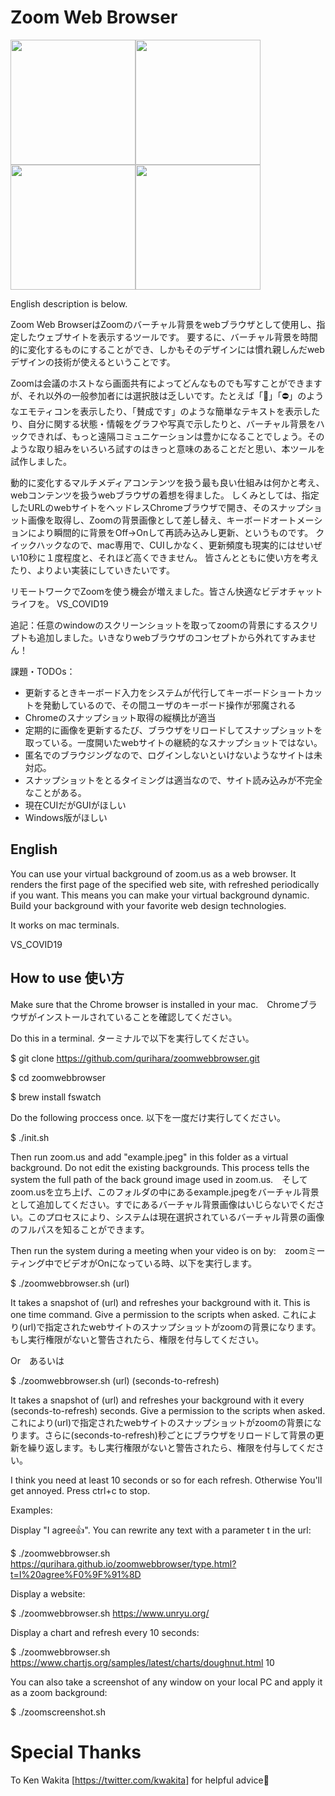 # Zoom Web Browser

<img src="https://qurihara.github.io/zoomwebbrowser/img/text-e.png" height=200><img src="https://qurihara.github.io/zoomwebbrowser/img/text.png" height=200><img src="https://qurihara.github.io/zoomwebbrowser/img/chart.png" height=200><img src="https://qurihara.github.io/zoomwebbrowser/img/browse.png" height=200>

English description is below.

Zoom Web BrowserはZoomのバーチャル背景をwebブラウザとして使用し、指定したウェブサイトを表示するツールです。
要するに、バーチャル背景を時間的に変化するものにすることができ、しかもそのデザインには慣れ親しんだwebデザインの技術が使えるということです。

Zoomは会議のホストなら画面共有によってどんなものでも写すことができますが、それ以外の一般参加者には選択肢は乏しいです。たとえば「🙂」「⛔️」のようなエモティコンを表示したり、「賛成です」のような簡単なテキストを表示したり、自分に関する状態・情報をグラフや写真で示したりと、バーチャル背景をハックできれば、もっと遠隔コミュニケーションは豊かになることでしょう。そのような取り組みをいろいろ試すのはきっと意味のあることだと思い、本ツールを試作しました。

動的に変化するマルチメディアコンテンツを扱う最も良い仕組みは何かと考え、webコンテンツを扱うwebブラウザの着想を得ました。
しくみとしては、指定したURLのwebサイトをヘッドレスChromeブラウザで開き、そのスナップショット画像を取得し、Zoomの背景画像として差し替え、キーボードオートメーションにより瞬間的に背景をOff→Onして再読み込みし更新、というものです。
クイックハックなので、mac専用で、CUIしかなく、更新頻度も現実的にはせいぜい10秒に１度程度と、それほど高くできません。
皆さんとともに使い方を考えたり、よりよい実装にしていきたいです。

リモートワークでZoomを使う機会が増えました。皆さん快適なビデオチャットライフを。  VS_COVID19

追記：任意のwindowのスクリーンショットを取ってzoomの背景にするスクリプトも追加しました。いきなりwebブラウザのコンセプトから外れてすみません！

課題・TODOs：
* 更新するときキーボード入力をシステムが代行してキーボードショートカットを発動しているので、その間ユーザのキーボード操作が邪魔される
* Chromeのスナップショット取得の縦横比が適当
* 定期的に画像を更新するたび、ブラウザをリロードしてスナップショットを取っている。一度開いたwebサイトの継続的なスナップショットではない。
* 匿名でのブラウジングなので、ログインしないといけないようなサイトは未対応。
* スナップショットをとるタイミングは適当なので、サイト読み込みが不完全なことがある。
* 現在CUIだがGUIがほしい
* Windows版がほしい

## English

You can use your virtual background of zoom.us as a web browser.
It renders the first page of the specified web site, with refreshed periodically if you want.
This means you can make your virtual background dynamic. Build your background with your favorite web design technologies.

It works on mac terminals.

VS_COVID19

## How to use 使い方

Make sure that the Chrome browser is installed in your mac.　Chromeブラウザがインストールされていることを確認してください。

Do this in a terminal. ターミナルで以下を実行してください。

$ git clone https://github.com/qurihara/zoomwebbrowser.git

$ cd zoomwebbrowser

$ brew install fswatch

Do the following proccess once. 以下を一度だけ実行してください。

$ ./init.sh

Then run zoom.us and add "example.jpeg" in this folder as a virtual background. Do not edit the existing backgrounds.
This process tells the system the full path of the back ground image used in zoom.us.　そしてzoom.usを立ち上げ、このフォルダの中にあるexample.jpegをバーチャル背景として追加してください。すでにあるバーチャル背景画像はいじらないでください。このプロセスにより、システムは現在選択されているバーチャル背景の画像のフルパスを知ることができます。

Then run the system during a meeting when your video is on by:　zoomミーティング中でビデオがOnになっている時、以下を実行します。

$ ./zoomwebbrowser.sh (url)

It takes a snapshot of (url) and refreshes your background with it. This is one time command. Give a permission to the scripts when asked. これにより(url)で指定されたwebサイトのスナップショットがzoomの背景になります。もし実行権限がないと警告されたら、権限を付与してください。

Or　あるいは

$ ./zoomwebbrowser.sh (url) (seconds-to-refresh)

It takes a snapshot of (url) and refreshes your background with it every (seconds-to-refresh) seconds. Give a permission to the scripts when asked. これにより(url)で指定されたwebサイトのスナップショットがzoomの背景になります。さらに(seconds-to-refresh)秒ごとにブラウザをリロードして背景の更新を繰り返します。もし実行権限がないと警告されたら、権限を付与してください。

I think you need at least 10 seconds or so for each refresh. Otherwise You'll get annoyed. Press ctrl+c to stop. 

Examples: 

Display "I agree👍". You can rewrite any text with a parameter t in the url:

$ ./zoomwebbrowser.sh https://qurihara.github.io/zoomwebbrowser/type.html?t=I%20agree%F0%9F%91%8D

Display a website:

$ ./zoomwebbrowser.sh https://www.unryu.org/

Display a chart and refresh every 10 seconds:

$ ./zoomwebbrowser.sh https://www.chartjs.org/samples/latest/charts/doughnut.html 10

You can also take a screenshot of any window on your local PC and apply it as a zoom background:

$ ./zoomscreenshot.sh

# Special Thanks

To Ken Wakita [https://twitter.com/kwakita] for helpful advice🙂
